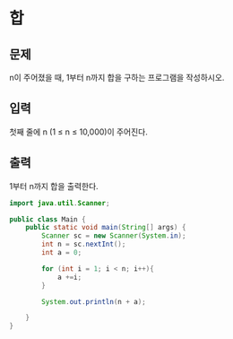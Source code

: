 # 합

## 문제

n이 주어졌을 때, 1부터 n까지 합을 구하는 프로그램을 작성하시오.

## 입력

첫째 줄에 n (1 ≤ n ≤ 10,000)이 주어진다.

## 출력

 1부터 n까지 합을 출력한다.
 
```java
import java.util.Scanner;

public class Main {
    public static void main(String[] args) {
        Scanner sc = new Scanner(System.in);
        int n = sc.nextInt();
        int a = 0;

        for (int i = 1; i < n; i++){
            a +=i;
        }

        System.out.println(n + a);

    }
}
```